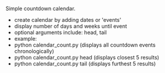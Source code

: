 Simple countdown calendar.
- create calendar by adding dates or 'events'
- display number of days and weeks until event
- optional arguments include: head, tail
- example:
- 	python calendar_count.py (displays all countdown events chronologically)
-	python calendar_count.py head (displays closest 5 results)
-	python calendar_count.py tail (displays furthest 5 results)
